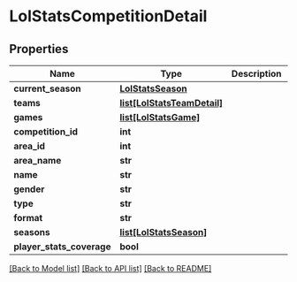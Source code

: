 # LolStatsCompetitionDetail

## Properties
Name | Type | Description | Notes
------------ | ------------- | ------------- | -------------
**current_season** | [**LolStatsSeason**](LolStatsSeason.md) |  | [optional] 
**teams** | [**list[LolStatsTeamDetail]**](LolStatsTeamDetail.md) |  | [optional] 
**games** | [**list[LolStatsGame]**](LolStatsGame.md) |  | [optional] 
**competition_id** | **int** |  | [optional] 
**area_id** | **int** |  | [optional] 
**area_name** | **str** |  | [optional] 
**name** | **str** |  | [optional] 
**gender** | **str** |  | [optional] 
**type** | **str** |  | [optional] 
**format** | **str** |  | [optional] 
**seasons** | [**list[LolStatsSeason]**](LolStatsSeason.md) |  | [optional] 
**player_stats_coverage** | **bool** |  | [optional] 

[[Back to Model list]](../README.md#documentation-for-models) [[Back to API list]](../README.md#documentation-for-api-endpoints) [[Back to README]](../README.md)

